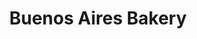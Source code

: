---
title: "Buenos Aires Bakery"
url: /ciudad-autonoma-de-buenos-aires/buenos-aires-bakery-arce/
shop: Bäckerei
---